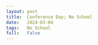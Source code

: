 ```yaml
---
layout: post
title:  Conference Day; No School
date:   2024-03-04
tags:   No School
full:   False
---
```


